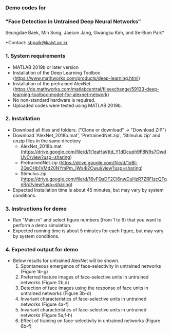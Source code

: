 ### Demo codes for
### "Face Detection in Untrained Deep Neural Networks" </br>

Seungdae Baek, Min Song, Jaeson Jang, Gwangsu Kim, and Se-Bum Paik*

*Contact: sbpaik@kaist.ac.kr

### 1. System requirements
- MATLAB 2019b or later version
- Installation of the Deep Learning Toolbox (https://www.mathworks.com/products/deep-learning.html)
- Installation of the pretrained AlexNet (https://de.mathworks.com/matlabcentral/fileexchange/59133-deep-learning-toolbox-model-for-alexnet-network)
- No non-standard hardware is required.
- Uploaded codes were tested using MATLAB 2019b.

### 2. Installation
- Download all files and folders. ("Clone or download" -> "Download ZIP")
- Download 'AlexNet_2018b.mat', 'PretrainedNet.zip', 'Stimulus.zip' and unzip files in the same directory
  - AlexNet_2018b.mat (https://drive.google.com/file/d/1t1eaHaVttd_Y1dDcuph9F8N9s7OwdUvC/view?usp=sharing)
  - PretrainedNet.zip (https://drive.google.com/file/d/1qBl-2QsOHb1VMd20NYmPm_jWx4i2Cwul/view?usp=sharing)
  - Stimulus.zip (https://drive.google.com/file/d/16vFQsDF2Cl6nwDuHzR7ZRFIzcQFqnRrd/view?usp=sharing) 
- Expected Installation time is about 45 minutes, but may vary by system conditions.
 
### 3. Instructions for demo
- Run "Main.m" and select figure numbers (from 1 to 6) that you want to perform a demo simulation.
- Expected running time is about 5 minutes for each figure, but may vary by system conditions.

### 4. Expected output for demo
- Below results for untrained AlexNet will be shown.
  1) Spontaneous emergence of face-selectivity in untrained networks (Figure 1b-g)
  2) Preferred feature images of face-selective units in untrained networks (Figure 2b,d) 
  3) Detection of face images using the response of face units in untrained networks (Figure 3b-d) 
  4) Invariant characteristics of face-selective units in untrained networks  (Figure 4a-f) 
  5) Invariant characteristics of face-selective units in untrained networks  (Figure 5a,f-h) 
  6) Effect of training on face-selectivity in untrained networks  (Figure 6b-f) 
